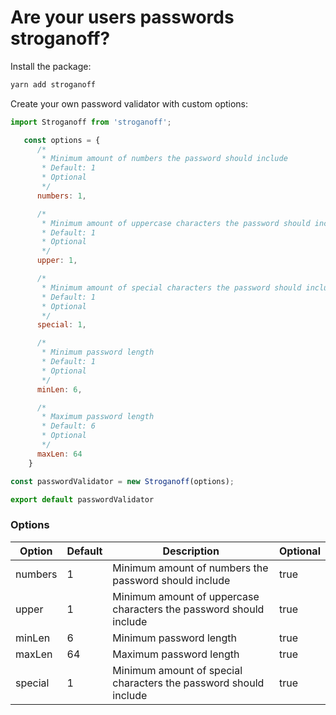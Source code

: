 # Are your users passwords stroganoff?

Install the package:

```bash
yarn add stroganoff
```
Create your own password validator with custom options:

```javascript
import Stroganoff from 'stroganoff';

   const options = {
      /*
       * Minimum amount of numbers the password should include
       * Default: 1
       * Optional
       */
      numbers: 1,

      /*
       * Minimum amount of uppercase characters the password should include
       * Default: 1
       * Optional
       */
      upper: 1,

      /*
       * Minimum amount of special characters the password should include
       * Default: 1
       * Optional
       */
      special: 1,

      /*
       * Minimum password length
       * Default: 1
       * Optional
       */
      minLen: 6,

      /*
       * Maximum password length
       * Default: 6
       * Optional
       */
      maxLen: 64
    }

const passwordValidator = new Stroganoff(options);

export default passwordValidator
```


### Options
| Option  | Default | Description                                                        | Optional |
|---------|---------|--------------------------------------------------------------------|----------|
| numbers | 1       | Minimum amount of numbers the password should include              | true     |
| upper   | 1       | Minimum amount of uppercase characters the password should include | true     |
| minLen  | 6       | Minimum password length                                            | true     |
| maxLen  | 64      | Maximum password length                                            | true     |
| special | 1       | Minimum amount of special characters the password should include   | true     |